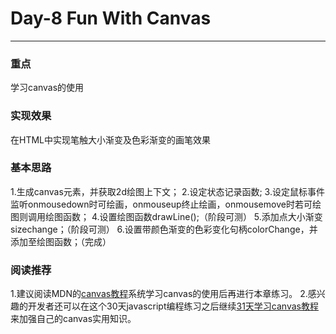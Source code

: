 # Day-8 Fun With Canvas
---
### 重点
学习canvas的使用

### 实现效果
在HTML中实现笔触大小渐变及色彩渐变的画笔效果

### 基本思路
1.生成canvas元素，并获取2d绘图上下文；
2.设定状态记录函数;
3.设定鼠标事件监听onmousedown时可绘画，onmouseup终止绘画，onmousemove时若可绘图则调用绘图函数；
4.设置绘图函数drawLine();（阶段可测）
5.添加点大小渐变sizechange；（阶段可测）
6.设置带颜色渐变的色彩变化句柄colorChange，并添加至绘图函数；（完成）


### 阅读推荐
1.建议阅读MDN的[canvas教程](https://developer.mozilla.org/zh-CN/docs/Web/API/Canvas_API/Tutorial)系统学习canvas的使用后再进行本章练习。
2.感兴趣的开发者还可以在这个30天javascript编程练习之后继续[31天学习canvas教程](http://creativejs.com/2011/08/31-days-of-canvas-tutorials/)来加强自己的canvas实用知识。

